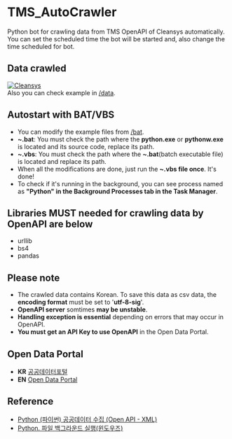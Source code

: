 # TMS_AutoCrawler
Python bot for crawling data from TMS OpenAPI of Cleansys automatically. You can set the scheduled time the bot will be started and, also change the time scheduled for bot.

## Data crawled
[![Cleansys](https://cleansys.or.kr/images/common/logo.png)](https://cleansys.or.kr/)   
Also you can check example in [/data](https://github.com/alienatiz/TMS_AutoCrawler/tree/main/data).

## Autostart with BAT/VBS
* You can modify the example files from [/bat](https://github.com/alienatiz/TMS-AutoCrawler/tree/main/bat).
* **~.bat**: You must check the path where the **python.exe** or **pythonw.exe** is located and its source code, replace its path.
* **~.vbs**: You must check the path where the **~.bat**(batch executable file) is located and replace its path.
* When all the modifications are done, just run the **~.vbs file once**. It's done!
* To check if it's running in the background, you can see process named as **"Python" in the Background Processes tab in the Task Manager**.

## Libraries MUST needed for crawling data by OpenAPI are below
* urllib
* bs4
* pandas

## Please note
* The crawled data contains Korean. To save this data as csv data, the **encoding format** must be set to '**utf-8-sig**'.
* **OpenAPI server** somtimes **may be unstable**.
* **Handling exception is essential** depending on errors that may occur in OpenAPI.
* **You must get an API Key to use OpenAPI** in the Open Data Portal.

## Open Data Portal
* **KR** [공공데이터포털](https://www.data.go.kr/index.do)
* **EN** [Open Data Portal](https://www.data.go.kr/en/index.do)
<!--- [![한국환경공단](https://cleansys.or.kr/images/common/logo-footer.png)](https://cleansys.or.kr/)-->

## Reference
* [Python (파이썬) 공공데이터 수집 (Open API - XML)](https://greendreamtrre.tistory.com/268)
* [Python. 파일 백그라운드 실행(윈도우즈)](http://drtagkim.blogspot.com/2015/03/python.html)
